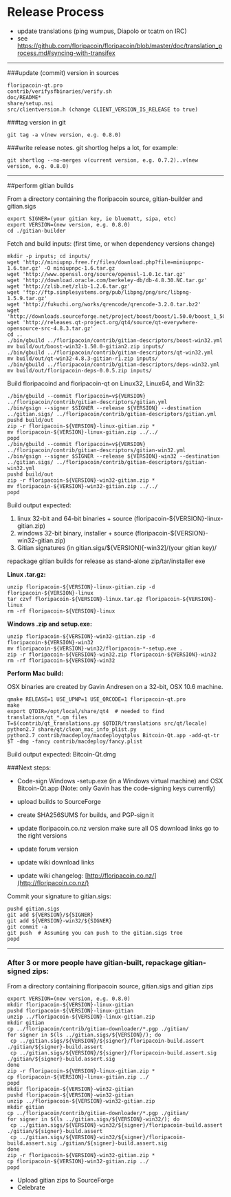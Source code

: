 Release Process
====================

* update translations (ping wumpus, Diapolo or tcatm on IRC)
* see https://github.com/floripacoin/floripacoin/blob/master/doc/translation_process.md#syncing-with-transifex

* * *

###update (commit) version in sources


	floripacoin-qt.pro
	contrib/verifysfbinaries/verify.sh
	doc/README*
	share/setup.nsi
	src/clientversion.h (change CLIENT_VERSION_IS_RELEASE to true)

###tag version in git

	git tag -a v(new version, e.g. 0.8.0)

###write release notes. git shortlog helps a lot, for example:

	git shortlog --no-merges v(current version, e.g. 0.7.2)..v(new version, e.g. 0.8.0)

* * *

##perform gitian builds

 From a directory containing the floripacoin source, gitian-builder and gitian.sigs
  
	export SIGNER=(your gitian key, ie bluematt, sipa, etc)
	export VERSION=(new version, e.g. 0.8.0)
	cd ./gitian-builder

 Fetch and build inputs: (first time, or when dependency versions change)

	mkdir -p inputs; cd inputs/
	wget 'http://miniupnp.free.fr/files/download.php?file=miniupnpc-1.6.tar.gz' -O miniupnpc-1.6.tar.gz
	wget 'http://www.openssl.org/source/openssl-1.0.1c.tar.gz'
	wget 'http://download.oracle.com/berkeley-db/db-4.8.30.NC.tar.gz'
	wget 'http://zlib.net/zlib-1.2.6.tar.gz'
	wget 'ftp://ftp.simplesystems.org/pub/libpng/png/src/libpng-1.5.9.tar.gz'
	wget 'http://fukuchi.org/works/qrencode/qrencode-3.2.0.tar.bz2'
	wget 'http://downloads.sourceforge.net/project/boost/boost/1.50.0/boost_1_50_0.tar.bz2'
	wget 'http://releases.qt-project.org/qt4/source/qt-everywhere-opensource-src-4.8.3.tar.gz'
	cd ..
	./bin/gbuild ../floripacoin/contrib/gitian-descriptors/boost-win32.yml
	mv build/out/boost-win32-1.50.0-gitian2.zip inputs/
	./bin/gbuild ../floripacoin/contrib/gitian-descriptors/qt-win32.yml
	mv build/out/qt-win32-4.8.3-gitian-r1.zip inputs/
	./bin/gbuild ../floripacoin/contrib/gitian-descriptors/deps-win32.yml
	mv build/out/floripacoin-deps-0.0.5.zip inputs/

 Build floripacoind and floripacoin-qt on Linux32, Linux64, and Win32:
  
	./bin/gbuild --commit floripacoin=v${VERSION} ../floripacoin/contrib/gitian-descriptors/gitian.yml
	./bin/gsign --signer $SIGNER --release ${VERSION} --destination ../gitian.sigs/ ../floripacoin/contrib/gitian-descriptors/gitian.yml
	pushd build/out
	zip -r floripacoin-${VERSION}-linux-gitian.zip *
	mv floripacoin-${VERSION}-linux-gitian.zip ../../
	popd
	./bin/gbuild --commit floripacoin=v${VERSION} ../floripacoin/contrib/gitian-descriptors/gitian-win32.yml
	./bin/gsign --signer $SIGNER --release ${VERSION}-win32 --destination ../gitian.sigs/ ../floripacoin/contrib/gitian-descriptors/gitian-win32.yml
	pushd build/out
	zip -r floripacoin-${VERSION}-win32-gitian.zip *
	mv floripacoin-${VERSION}-win32-gitian.zip ../../
	popd

  Build output expected:

  1. linux 32-bit and 64-bit binaries + source (floripacoin-${VERSION}-linux-gitian.zip)
  2. windows 32-bit binary, installer + source (floripacoin-${VERSION}-win32-gitian.zip)
  3. Gitian signatures (in gitian.sigs/${VERSION}[-win32]/(your gitian key)/

repackage gitian builds for release as stand-alone zip/tar/installer exe

**Linux .tar.gz:**

	unzip floripacoin-${VERSION}-linux-gitian.zip -d floripacoin-${VERSION}-linux
	tar czvf floripacoin-${VERSION}-linux.tar.gz floripacoin-${VERSION}-linux
	rm -rf floripacoin-${VERSION}-linux

**Windows .zip and setup.exe:**

	unzip floripacoin-${VERSION}-win32-gitian.zip -d floripacoin-${VERSION}-win32
	mv floripacoin-${VERSION}-win32/floripacoin-*-setup.exe .
	zip -r floripacoin-${VERSION}-win32.zip floripacoin-${VERSION}-win32
	rm -rf floripacoin-${VERSION}-win32

**Perform Mac build:**

  OSX binaries are created by Gavin Andresen on a 32-bit, OSX 10.6 machine.

	qmake RELEASE=1 USE_UPNP=1 USE_QRCODE=1 floripacoin-qt.pro
	make
	export QTDIR=/opt/local/share/qt4  # needed to find translations/qt_*.qm files
	T=$(contrib/qt_translations.py $QTDIR/translations src/qt/locale)
	python2.7 share/qt/clean_mac_info_plist.py
	python2.7 contrib/macdeploy/macdeployqtplus Bitcoin-Qt.app -add-qt-tr $T -dmg -fancy contrib/macdeploy/fancy.plist

 Build output expected: Bitcoin-Qt.dmg

###Next steps:

* Code-sign Windows -setup.exe (in a Windows virtual machine) and
  OSX Bitcoin-Qt.app (Note: only Gavin has the code-signing keys currently)

* upload builds to SourceForge

* create SHA256SUMS for builds, and PGP-sign it

* update floripacoin.co.nz version
  make sure all OS download links go to the right versions

* update forum version

* update wiki download links

* update wiki changelog: [http://floripacoin.co.nz/](http://floripacoin.co.nz/)

Commit your signature to gitian.sigs:

	pushd gitian.sigs
	git add ${VERSION}/${SIGNER}
	git add ${VERSION}-win32/${SIGNER}
	git commit -a
	git push  # Assuming you can push to the gitian.sigs tree
	popd

-------------------------------------------------------------------------

### After 3 or more people have gitian-built, repackage gitian-signed zips:

From a directory containing floripacoin source, gitian.sigs and gitian zips

	export VERSION=(new version, e.g. 0.8.0)
	mkdir floripacoin-${VERSION}-linux-gitian
	pushd floripacoin-${VERSION}-linux-gitian
	unzip ../floripacoin-${VERSION}-linux-gitian.zip
	mkdir gitian
	cp ../floripacoin/contrib/gitian-downloader/*.pgp ./gitian/
	for signer in $(ls ../gitian.sigs/${VERSION}/); do
	 cp ../gitian.sigs/${VERSION}/${signer}/floripacoin-build.assert ./gitian/${signer}-build.assert
	 cp ../gitian.sigs/${VERSION}/${signer}/floripacoin-build.assert.sig ./gitian/${signer}-build.assert.sig
	done
	zip -r floripacoin-${VERSION}-linux-gitian.zip *
	cp floripacoin-${VERSION}-linux-gitian.zip ../
	popd
	mkdir floripacoin-${VERSION}-win32-gitian
	pushd floripacoin-${VERSION}-win32-gitian
	unzip ../floripacoin-${VERSION}-win32-gitian.zip
	mkdir gitian
	cp ../floripacoin/contrib/gitian-downloader/*.pgp ./gitian/
	for signer in $(ls ../gitian.sigs/${VERSION}-win32/); do
	 cp ../gitian.sigs/${VERSION}-win32/${signer}/floripacoin-build.assert ./gitian/${signer}-build.assert
	 cp ../gitian.sigs/${VERSION}-win32/${signer}/floripacoin-build.assert.sig ./gitian/${signer}-build.assert.sig
	done
	zip -r floripacoin-${VERSION}-win32-gitian.zip *
	cp floripacoin-${VERSION}-win32-gitian.zip ../
	popd

- Upload gitian zips to SourceForge
- Celebrate 